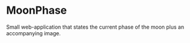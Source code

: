 # MoonPhase
Small web-application that states the current phase of the moon plus an accompanying image.
